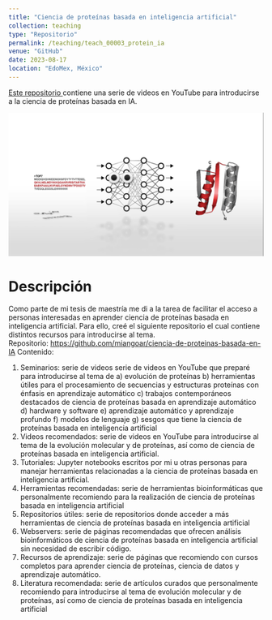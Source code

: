 ```yaml
---
title: "Ciencia de proteínas basada en inteligencia artificial"
collection: teaching
type: "Repositorio"
permalink: /teaching/teach_00003_protein_ia
venue: "GitHub"
date: 2023-08-17
location: "EdoMex, México"
---
```


<a href="https://github.com/miangoar/ciencia-de-proteinas-basada-en-IA
">Este repositorio </a> contiene una serie de videos en YouTube para introducirse a la ciencia de proteínas basada en IA.  

![webinar](/images/gama_protein_ia.png)

Descripción
======
Como parte de mi tesis de maestría me di a la tarea de facilitar el acceso a personas interesadas en aprender ciencia de proteínas basada en inteligencia artificial. Para ello, creé el siguiente repositorio el cual contiene distintos recursos para introducirse al tema.  
Repositorio: https://github.com/miangoar/ciencia-de-proteinas-basada-en-IA
Contenido: 
1.	Seminarios: serie de videos serie de videos en YouTube que preparé para introducirse al tema de 
a)	evolución de proteínas
b)	herramientas útiles para el procesamiento de secuencias y estructuras proteínas con énfasis en aprendizaje automático
c)	trabajos contemporáneos destacados de ciencia de proteínas basada en aprendizaje automático
d)	hardware y software
e)	aprendizaje automático y aprendizaje profundo
f)	modelos de lenguaje
g)	sesgos que tiene la ciencia de proteínas basada en inteligencia artificial
2.	Videos recomendados: serie de videos en YouTube para introducirse al tema de la evolución molecular y de proteínas, así como de ciencia de proteínas basada en inteligencia artificial.
3.	Tutoriales: Jupyter notebooks escritos por mi u otras personas para manejar herramientas relacionadas a la ciencia de proteínas basada en inteligencia artificial.  
4.	Herramientas recomendadas:  serie de herramientas bioinformáticas que personalmente recomiendo para la realización de ciencia de proteínas basada en inteligencia artificial
5.	Repositorios útiles: serie de repositorios donde acceder a más herramientas de ciencia de proteínas basada en inteligencia artificial
6.	Webservers: serie de páginas recomendadas que ofrecen análisis bioinformáticos de ciencia de proteínas basada en inteligencia artificial sin necesidad de escribir código. 
7.	Recursos de aprendizaje: serie de páginas que recomiendo con cursos completos para aprender ciencia de proteínas, ciencia de datos y aprendizaje automático. 
8.	Literatura recomendada: serie de artículos curados que personalmente recomiendo para introducirse al tema de evolución molecular y de proteínas, así como de ciencia de proteínas basada en inteligencia artificial
